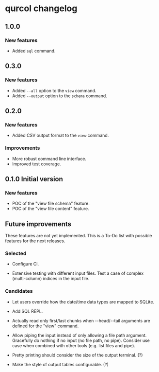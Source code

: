 # qurcol changelog

## 1.0.0

### New features

 - Added `sql` command.


## 0.3.0

### New features

 - Added `--all` option to the `view` command.
 - Added `--output` option to the `schema` command.


## 0.2.0

### New features

 - Added CSV output format to the `view` command.

### Improvements

 - More robust command line interface.
 - Improved test coverage.


## 0.1.0 Initial version

### New features

 - POC of the "view file schema" feature.
 - POC of the "view file content" feature.


## Future improvements

These features are not yet implemented. This is a To-Do list with possible
features for the next releases.

### Selected

 - Configure CI.

 - Extensive testing with different input files. Test a case of complex
   (multi-column) indices in the input file.

### Candidates

 - Let users override how the date/time data types are mapped to SQLite.

 - Add SQL REPL.

 - Actually read only first/last chunks when --head/--tail arguments are
   defined for the "view" command.

 - Allow piping the input instead of only allowing a file path argument.
   Gracefully do nothing if no input (no file path, no pipe). Consider use
   case when combined with other tools (e.g. list files and pipe).

 - Pretty printing should consider the size of the output terminal. (?)

 - Make the style of output tables configurable. (?)

